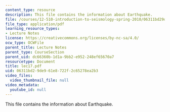 ```yaml
---
content_type: resource
description: This file contains the information about Earthquake.
file: /courses/12-510-introduction-to-seismology-spring-2010/06311bd29de961e8722f2c65278ea2b3_lec17.pdf
file_type: application/pdf
learning_resource_types:
- Lecture Notes
license: https://creativecommons.org/licenses/by-nc-sa/4.0/
ocw_type: OCWFile
parent_title: Lecture Notes
parent_type: CourseSection
parent_uid: dc66360b-1d1a-9bb2-e952-248ef65670a7
resourcetype: Document
title: lec17.pdf
uid: 06311bd2-9de9-61e8-722f-2c65278ea2b3
video_files:
  video_thumbnail_file: null
video_metadata:
  youtube_id: null
---
```

This file contains the information about Earthquake.